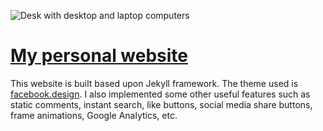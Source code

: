 ![Desk with desktop and laptop computers](/assets/css/images/about.gif)

# [My personal website][]
This website is built based upon Jekyll framework. The theme used is [facebook.design][]. I also implemented some other useful features
such as static comments, instant search, like buttons, social media share buttons, frame animations, Google Analytics, etc.

<!--refs-->
[My personal website]: https://shuzhanfan.github.io
[facebook.design]: http://facebook.design/
